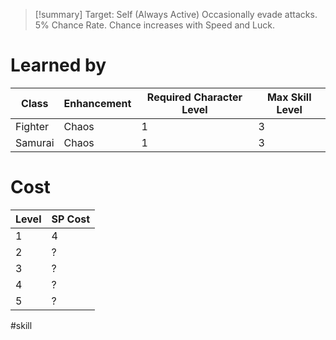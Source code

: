 >[!summary]
>Target: Self (Always Active)
>Occasionally evade attacks.
>5% Chance Rate.
>Chance increases with Speed and Luck.
# Learned by
| Class   | Enhancement | Required Character Level | Max Skill Level |
| ------- | ----------- | ------------------------ | --------------- |
| Fighter | Chaos       | 1                        | 3               |
| Samurai | Chaos       | 1                        | 3                |
# Cost
| Level | SP Cost |
| ----- | ------- |
| 1     | 4       |
| 2     | ?       |
| 3     | ?       |
| 4     | ?       |
| 5     | ?       |

#skill 
